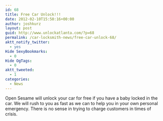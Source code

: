 ```yaml
---
id: 68
title: Free Car Unlock!!!
date: 2012-02-10T15:50:16+00:00
author: joshkurz
layout: post
guid: http://www.unlockatlanta.com/?p=68
permalink: /car-locksmith-news/free-car-unlock-68/
aktt_notify_twitter:
  - yes
Hide SexyBookmarks:
  - 0
Hide OgTags:
  - 0
aktt_tweeted:
  - 1
categories:
  - News
---
```

<div class="pf-content">
  <p>
    Open Sesame will unlock your car for free if you have a baby locked in the car. We will rush to you as fast as we can to help you in your own personal emergency. There is no sense in trying to charge customers in times of crisis.
  </p>
</div>